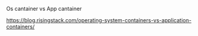 Os cantainer vs App cantainer

https://blog.risingstack.com/operating-system-containers-vs-application-containers/

